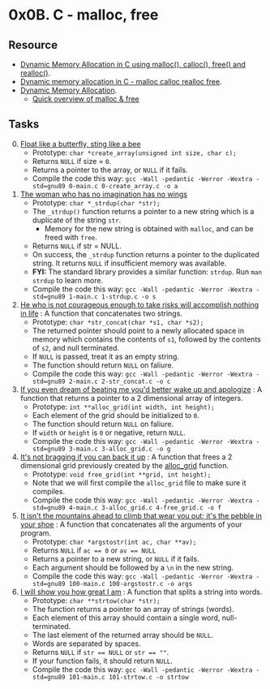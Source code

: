# 0x0B. C - malloc, free 

## Resource

- [Dynamic Memory Allocation in C using malloc(), calloc(), free() and realloc()](https://www.geeksforgeeks.org/dynamic-memory-allocation-in-c-using-malloc-calloc-free-and-realloc/).
- [Dynamic memory allocation in C - malloc calloc realloc free](https://www.youtube.com/watch?v=xDVC3wKjS64).
- [Dynamic Memory Allocation](../dynamic_memory_alloc).
	- [Quick overview of malloc & free](../references/DynamicMemoryAllocation.pdf)

## Tasks
0. [Float like a butterfly, sting like a bee](./0-create_array.c)
	- Prototype: `char *create_array(unsigned int size, char c);`
	- Returns `NULL` if size = `0`.
	- Returns a pointer to the array, or `NULL` if it fails.
	- Compile the code this way: `gcc -Wall -pedantic -Werror -Wextra -std=gnu89 0-main.c 0-create_array.c -o a`
1. [The woman who has no imagination has no wings](./1-strdup.c)
	- Prototype: `char *_strdup(char *str);`
	- The `_strdup()`  function returns a pointer to a new string which is a duplicate of the string `str`.
		- Memory for the new string is obtained with `malloc`, and can be freed with `free`.
	- Returns `NULL` if str = NULL.
	- On success, the `_strdup`  function returns a pointer to the duplicated string. It returns `NULL` if insufficient memory was available.
	- **FYI:** The standard library provides a similar function: `strdup`. Run `man strdup` to learn more.
	- Compile the code this way: `gcc -Wall -pedantic -Werror -Wextra -std=gnu89 1-main.c 1-strdup.c -o s`
2. [He who is not courageous enough to take risks will accomplish nothing in life](./2-str_concat.c) : A function that concatenates two strings.
	- Prototype: `char *str_concat(char *s1, char *s2);`
	- The returned pointer should point to a newly allocated space in memory which contains the contents of `s1`, followed by the contents of `s2`, and null terminated.
	- If `NULL` is passed, treat it as an empty string.
	- The function should return `NULL` on faliure.
	- Compile the code this way: `gcc -Wall -pedantic -Werror -Wextra -std=gnu89 2-main.c 2-str_concat.c -o c`
3. [If you even dream of beating me you'd better wake up and apologize](./3-alloc_grid.c) : A function that returns a pointer to a 2 dimensional array of integers.
	- Prototype: `int **alloc_grid(int width, int height);`
	- Each element of the grid should be initialized to `0`.
	- The function should return `NULL` on faliure.
	- If `width` or `height` is `0` or negative, return `NULL`.
	- Compile the code this way: `gcc -Wall -pedantic -Werror -Wextra -std=gnu89 3-main.c 3-alloc_grid.c -o g`
4. [It's not bragging if you can back it up](./4-free_grid.c) : A function that frees a 2 dimensional grid previously created by the [alloc_grid](./3-alloc_grid.c) function.
	- Prototype: `void free_grid(int **grid, int height);`
	- Note that we will first compile the `alloc_grid` file to make sure it compiles.
	- Compile the code this way: `gcc -Wall -pedantic -Werror -Wextra -std=gnu89 4-main.c 3-alloc_grid.c 4-free_grid.c -o f`
5. [It isn't the mountains ahead to climb that wear you out; it's the pebble in your shoe](./100-argstostr.c) : A function that concatenates all the arguments of your program.
	- Prototype: `char *argstostr(int ac, char **av);`
	- Returns `NULL` if `ac == 0` or `av == NULL`
	- Returns a pointer to a new string, or `NULL` if it fails.
	- Each argument should be followed by a `\n` in the new string.
	- Compile the code this way: `gcc -Wall -pedantic -Werror -Wextra -std=gnu89 100-main.c 100-argstostr.c -o args`
6. [I will show you how great I am](./101-strtow.c) : A function that splits a string into words.
	- Prototype: `char **strtow(char *str);`
	- The function returns a pointer to an array of strings (words).
	- Each element of this array should contain a single word, null-terminated.
	- The last element of the returned array should be `NULL`.
	- Words are separated by spaces.
	- Returns `NULL` if `str == NULL` or `str == ""`.
	- If your function fails, it should return `NULL`.
	- Compile the code this way: `gcc -Wall -pedantic -Werror -Wextra -std=gnu89 101-main.c 101-strtow.c -o strtow`


